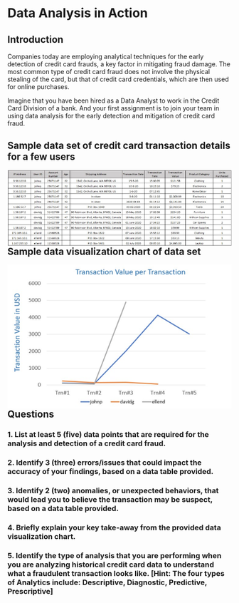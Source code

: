 # Data Analysis in Action

## Introduction

Companies today are employing analytical techniques for the early detection of credit card frauds, a key factor in mitigating fraud damage. The most common type of credit card fraud does not involve the physical stealing of the card, but that of credit card credentials, which are then used for online purchases.

Imagine that you have been hired as a Data Analyst to work in the Credit Card Division of a bank. And your first assignment is to join your team in using data analysis for the early detection and mitigation of credit card fraud.   

## Sample data set of credit card transaction details for a few users

<img src="images/week-5-assignment-dataset-sample.jpg" align="left" width="1100">

---
---

## Sample data visualization chart of data set

<img src="images/week-5-assignment-dataset-visual.jpg" align="left" width="1100">

---
---

## Questions

### 1. List at least 5 (five) data points that are required for the analysis and detection of a credit card fraud. 

### 2. Identify 3 (three) errors/issues that could impact the accuracy of your findings, based on a data table provided. 

### 3. Identify 2 (two) anomalies, or unexpected behaviors, that would lead you to believe the transaction may be suspect, based on a data table provided. 

### 4. Briefly explain your key take-away from the provided data visualization chart. 

### 5. Identify the type of analysis that you are performing when you are analyzing historical credit card data to understand what a fraudulent transaction looks like. [Hint: The four types of Analytics include: Descriptive, Diagnostic, Predictive, Prescriptive]  

